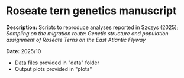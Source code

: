 # Roseate tern genetics manuscript

**Description:** Scripts to reproduce analyses reported in Szczys (2025); _Sampling on the migration route: Genetic structure and population assignment of Roseate Terns on the East Atlantic Flyway_

**Date:** 2025/10
- Data files provided in "data" folder
- Output plots provided in "plots"
